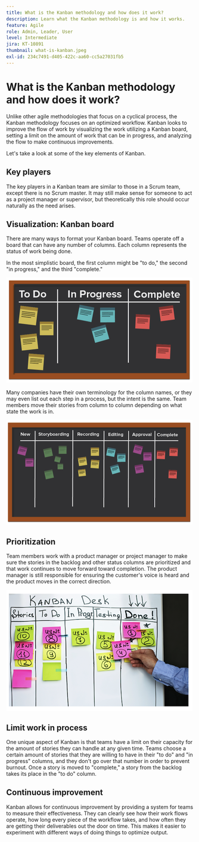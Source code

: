 ```yaml
---
title: What is the Kanban methodology and how does it work?
description: Learn what the Kanban methodology is and how it works.
feature: Agile
role: Admin, Leader, User
level: Intermediate
jira: KT-10891
thumbnail: what-is-kanban.jpeg
exl-id: 234c7491-d405-422c-aa60-cc5a27031fb5
---
```

# What is the Kanban methodology and how does it work?

Unlike other agile methodologies that focus on a cyclical process, the Kanban methodology focuses on an optimized workflow. Kanban looks to improve the flow of work by visualizing the work utilizing a Kanban board, setting a limit on the amount of work that can be in progress, and analyzing the flow to make continuous improvements. 

 
Let's take a look at some of the key elements of Kanban. 

 

## Key players 

The key players in a Kanban team are similar to those in a Scrum team, except there is no Scrum master. It may still make sense for someone to act as a project manager or supervisor, but theoretically this role should occur naturally as the need arises. 

## Visualization: Kanban board 

There are many ways to format your Kanban board. Teams operate off a board that can have any number of columns. Each column represents the status of work being done. 

In the most simplistic board, the first column might be "to do," the second "in progress," and the third "complete." 

![Blackboard and sticky notes](assets/agile4-01.png)

Many companies have their own terminology for the column names, or they may even list out each step in a process, but the intent is the same. Team members move their stories from column to column depending on what state the work is in. 

![Blackboard and sticky notes](assets/agile4-02.png)

## Prioritization 

Team members work with a product manager or project manager to make sure the stories in the backlog and other status columns are prioritized and that work continues to move forward toward completion. The product manager is still responsible for ensuring the customer's voice is heard and the product moves in the correct direction.

![Kanban whiteboard](assets/agile4-03.png)

## Limit work in process 

One unique aspect of Kanban is that teams have a limit on their capacity for the amount of stories they can handle at any given time. Teams choose a certain amount of stories that they are willing to have in their "to do" and "in progress" columns, and they don't go over that number in order to prevent burnout. Once a story is moved to "complete," a story from the backlog takes its place in the "to do" column.   

## Continuous improvement 

Kanban allows for continuous improvement by providing a system for teams to measure their effectiveness. They can clearly see how their work flows operate, how long every piece of the workflow takes, and how often they are getting their deliverables out the door on time. This makes it easier to experiment with different ways of doing things to optimize output.
